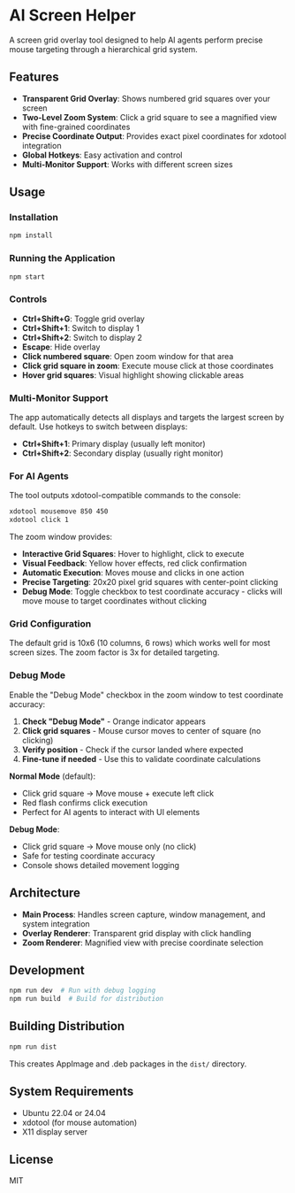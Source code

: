 # AI Screen Helper

A screen grid overlay tool designed to help AI agents perform precise mouse targeting through a hierarchical grid system.

## Features

- **Transparent Grid Overlay**: Shows numbered grid squares over your screen
- **Two-Level Zoom System**: Click a grid square to see a magnified view with fine-grained coordinates
- **Precise Coordinate Output**: Provides exact pixel coordinates for xdotool integration
- **Global Hotkeys**: Easy activation and control
- **Multi-Monitor Support**: Works with different screen sizes

## Usage

### Installation

```bash
npm install
```

### Running the Application

```bash
npm start
```

### Controls

- **Ctrl+Shift+G**: Toggle grid overlay
- **Ctrl+Shift+1**: Switch to display 1 
- **Ctrl+Shift+2**: Switch to display 2
- **Escape**: Hide overlay
- **Click numbered square**: Open zoom window for that area
- **Click grid square in zoom**: Execute mouse click at those coordinates
- **Hover grid squares**: Visual highlight showing clickable areas

### Multi-Monitor Support

The app automatically detects all displays and targets the largest screen by default. Use hotkeys to switch between displays:
- **Ctrl+Shift+1**: Primary display (usually left monitor)
- **Ctrl+Shift+2**: Secondary display (usually right monitor)

### For AI Agents

The tool outputs xdotool-compatible commands to the console:

```bash
xdotool mousemove 850 450
xdotool click 1
```

The zoom window provides:
- **Interactive Grid Squares**: Hover to highlight, click to execute
- **Visual Feedback**: Yellow hover effects, red click confirmation
- **Automatic Execution**: Moves mouse and clicks in one action
- **Precise Targeting**: 20x20 pixel grid squares with center-point clicking
- **Debug Mode**: Toggle checkbox to test coordinate accuracy - clicks will move mouse to target coordinates without clicking

### Grid Configuration

The default grid is 10x6 (10 columns, 6 rows) which works well for most screen sizes. The zoom factor is 3x for detailed targeting.

### Debug Mode

Enable the "Debug Mode" checkbox in the zoom window to test coordinate accuracy:

1. **Check "Debug Mode"** - Orange indicator appears
2. **Click grid squares** - Mouse cursor moves to center of square (no clicking)
3. **Verify position** - Check if the cursor landed where expected
4. **Fine-tune if needed** - Use this to validate coordinate calculations

**Normal Mode** (default):
- Click grid square → Move mouse + execute left click
- Red flash confirms click execution
- Perfect for AI agents to interact with UI elements

**Debug Mode**:
- Click grid square → Move mouse only (no click)
- Safe for testing coordinate accuracy
- Console shows detailed movement logging

## Architecture

- **Main Process**: Handles screen capture, window management, and system integration
- **Overlay Renderer**: Transparent grid display with click handling  
- **Zoom Renderer**: Magnified view with precise coordinate selection

## Development

```bash
npm run dev  # Run with debug logging
npm run build  # Build for distribution
```

## Building Distribution

```bash
npm run dist
```

This creates AppImage and .deb packages in the `dist/` directory.

## System Requirements

- Ubuntu 22.04 or 24.04
- xdotool (for mouse automation)
- X11 display server

## License

MIT